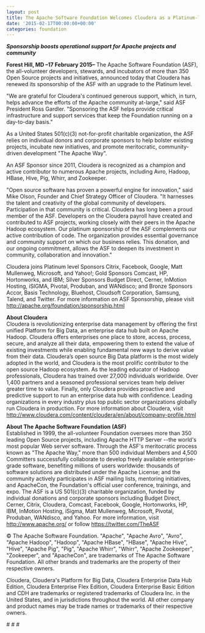 ```yaml
---
layout: post
title: The Apache Software Foundation Welcomes Cloudera as a Platinum-level Sponsor
date: '2015-02-17T00:00:00+00:00'
categories: foundation
---
```

<div> 
    <p><b><i>Sponsorship boosts operational support for Apache projects and community</i></b></p> 
    <p><b>Forest Hill, MD –17 February 2015–</b> The Apache Software Foundation (ASF), the all-volunteer developers, stewards, and incubators of more than 350 Open Source projects and initiatives, announced today that Cloudera has renewed its sponsorship of the ASF with an upgrade to the Platinum level.</p> 
  </div> 
  <div> 
    <p>&quot;We are grateful for Cloudera's continued generous support, which, in turn, helps advance the efforts of the Apache community at-large,&quot; said ASF President Ross Gardler. &quot;Sponsoring the ASF helps provide critical infrastructure and support services that keep the Foundation running on a day-to-day basis.&quot;</p> 
    <p>As a United States 501(c)(3) not-for-profit charitable organization, the ASF relies on individual donors and corporate sponsors to help bolster existing projects, incubate new initiatives, and promote meritocratic, community-driven development &quot;The Apache Way&quot;.</p> 
  </div> 
  <div> 
    <p>An ASF Sponsor since 2011, Cloudera is recognized as a champion and active contributor to numerous Apache projects, including Avro, Hadoop, HBase, Hive, Pig, Whirr, and Zookeeper.&nbsp;</p> 
  </div> 
  <p>&quot;Open source software has proven a powerful engine for innovation,&quot; said Mike Olson, Founder and Chief Strategy Officer of Cloudera. &quot;It harnesses the talent and creativity of the global community of developers. Participation in that community is critical. Cloudera has long been a proud member of the ASF. Developers on the Cloudera payroll have created and contributed to ASF projects, working closely with their peers in the Apache Hadoop ecosystem. Our platinum sponsorship of the ASF complements our active contribution of code. The organization provides essential governance and community support on which our business relies. This donation, and our ongoing commitment, allows the ASF to deepen its investment in community, collaboration and innovation.&quot;</p> 
  <div>Cloudera joins Platinum level Sponsors Citrix, Facebook, Google, Matt Mullenweg, Microsoft, and Yahoo!; Gold Sponsors Comcast, HP, Hortonworks, and IBM; Silver Sponsors Budget Direct, Cerner, InMotion Hosting, iSIGMA, Pivotal, Produban, and WANdisco; and Bronze Sponsors Accor, Basis Technology, Bluehost, Cloudsoft Corporation, Samsung, Talend, and Twitter. For more information on ASF Sponsorship, please visit <a href="http://apache.org/foundation/sponsorship.html">http://apache.org/foundation/sponsorship.html</a></div> 
  <p><b>About Cloudera<br /></b>Cloudera is revolutionizing enterprise data management by offering the first unified Platform for Big Data, an enterprise data hub built on Apache Hadoop. Cloudera offers enterprises one place to store, access, process, secure, and analyze all their data, empowering them to extend the value of existing investments while enabling fundamental new ways to derive value from their data. Cloudera’s open source Big Data platform is the most widely adopted in the world, and Cloudera is the most prolific contributor to the open source Hadoop ecosystem. As the leading educator of Hadoop professionals, Cloudera has trained over 27,000 individuals worldwide. Over 1,400 partners and a seasoned professional services team help deliver greater time to value. Finally, only Cloudera provides proactive and predictive support to run an enterprise data hub with confidence. Leading organizations in every industry plus top public sector organizations globally run Cloudera in production. For more information about Cloudera, visit <a href="http://www.cloudera.com/content/cloudera/en/about/company-profile.html">http://www.cloudera.com/content/cloudera/en/about/company-profile.html</a></p> 
  <p><b>About The Apache Software Foundation (ASF)<br /></b>Established in 1999, the all-volunteer Foundation oversees more than 350 leading Open Source projects, including Apache HTTP Server --the world's most popular Web server software. Through the ASF's meritocratic process known as &quot;The Apache Way,&quot; more than 500 individual Members and 4,500 Committers successfully collaborate to develop freely available enterprise-grade software, benefiting millions of users worldwide: thousands of software solutions are distributed under the Apache License; and the community actively participates in ASF mailing lists, mentoring initiatives, and ApacheCon, the Foundation's official user conference, trainings, and expo. The ASF is a US 501(c)(3) charitable organization, funded by individual donations and corporate sponsors including Budget Direct, Cerner, Citrix, Cloudera, Comcast, Facebook, Google, Hortonworks, HP, IBM, InMotion Hosting, iSigma, Matt Mullenweg, Microsoft, Pivotal, Produban, WANdisco, and Yahoo. For more information, visit <a href="http://www.apache.org/">http://www.apache.org/</a> or follow <a href="https://twitter.com/TheASF">https://twitter.com/TheASF</a></p> 
  <div> 
    <p>© The Apache Software Foundation. &quot;Apache&quot;, &quot;Apache Avro&quot;, &quot;Avro&quot;, &quot;Apache Hadoop&quot;, &quot;Hadoop&quot;, &quot;Apache HBase&quot;, &quot;HBase&quot;, &quot;Apache Hive&quot;, &quot;Hive&quot;, &quot;Apache Pig&quot;, &quot;Pig&quot;, &quot;Apache Whirr&quot;, &quot;Whirr&quot;, &quot;Apache Zookeeper&quot;, &quot;Zookeeper&quot;, and &quot;ApacheCon&quot;, are trademarks of The Apache Software Foundation. All other brands and trademarks are the property of their respective owners.</p> 
    <p>Cloudera, Cloudera's Platform for Big Data, Cloudera Enterprise Data Hub Edition, Cloudera Enterprise Flex Edition, Cloudera Enterprise Basic Edition and CDH are trademarks or registered trademarks of Cloudera Inc. in the United States, and in jurisdictions throughout the world. All other company and product names may be trade names or trademarks of their respective owners.</p> 
  </div> 
  <div></div> 
  <div> 
    <p># # #</p> 
  </div>
